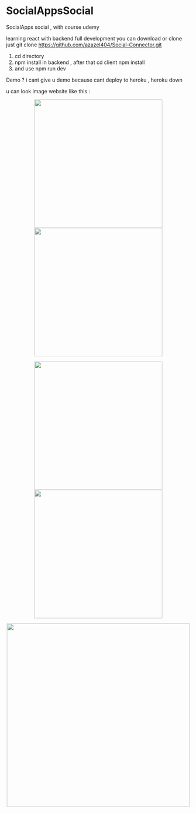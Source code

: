# SocialAppsSocial
SocialApps social , with course udemy


learning react with backend full development 
you can download or clone
just git clone https://github.com/azazel404/Social-Connector.git

1. cd directory
2. npm install in backend , after that cd client npm install
3. and use npm run dev

Demo ? i cant give u demo because cant deploy to heroku , heroku down

u can look image website like this :

<p align="center">
  <img src="http://i64.tinypic.com/jkv9f7.png" width="350"/>
  <img src="http://i68.tinypic.com/dnkj7l.png" width="350"/>
</p>


<p align="center">
  <img src="http://i66.tinypic.com/110iovb.png" width="350"/>
  <img src="http://i66.tinypic.com/ajxesk.png" width="350"/>
</p>

<p align="center">
  <img src="http://i64.tinypic.com/1zhmp5.png" width="500"/>
</p>
